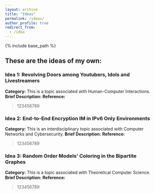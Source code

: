 ```yaml
---
layout: archive
title: "Ideas"
permalink: /ideas/
author_profile: true
redirect_from:
  - /idea
---
```


{% include base_path %}

## These are the ideas of my own: 

### Idea 1: Revolving Doors among Youtubers, Idols and Livestreamers
**Category:** This is a topic associated with Human-Computer Interactions.
**Brief Description:**
**Reference:**
>123456789
### Idea 2: End-to-End Encryption IM in IPv6 Only Environments
**Category:** This is an interdisciplinary topic associated with Computer Networks and Cybersecurity.
**Brief Description:**
**Reference:**
>123456789
### Idea 3: Random Order Models' Coloring in the Bipartite Graphes
**Category:** This is a topic associated with Theoretical Computer Science.
**Brief Description:**
**Reference:**
>123456789